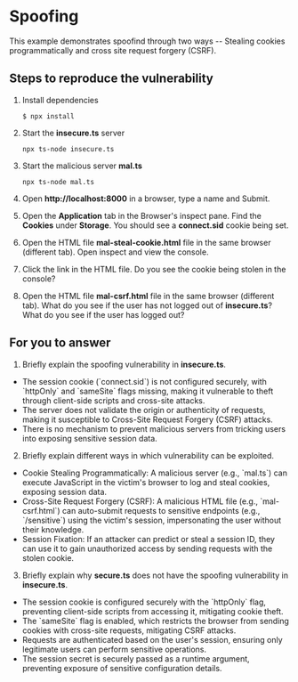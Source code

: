 # Spoofing

This example demonstrates spoofind through two ways -- Stealing cookies programmatically and cross site request forgery (CSRF).

## Steps to reproduce the vulnerability

1. Install dependencies

    `$ npx install`

2. Start the **insecure.ts** server

    `npx ts-node insecure.ts`

3. Start the malicious server **mal.ts**

    `npx ts-node mal.ts`

4. Open __http://localhost:8000__ in a browser, type a name and Submit.

5. Open the __Application__ tab in the Browser's inspect pane. Find the __Cookies__ under __Storage__. You should see a __connect.sid__ cookie being set.

6. Open the HTML file __mal-steal-cookie.html__ file in the same browser (different tab). Open inspect and view the console.

7. Click the link in the HTML file. Do you see the cookie being stolen in the console?

8. Open the HTML file __mal-csrf.html__ file in the same browser (different tab). What do you see if the user has not logged out of **insecure.ts**? What do you see if the user has logged out? 


## For you to answer

1. Briefly explain the spoofing vulnerability in **insecure.ts**.

<ul>
<li>The session cookie (`connect.sid`) is not configured securely, with `httpOnly` and `sameSite` flags missing, making it vulnerable to theft through client-side scripts and cross-site attacks.</li>
<li>The server does not validate the origin or authenticity of requests, making it susceptible to Cross-Site Request Forgery (CSRF) attacks.</li>
<li>There is no mechanism to prevent malicious servers from tricking users into exposing sensitive session data.</li>
</ul>

2. Briefly explain different ways in which vulnerability can be exploited.

<ul>
<li>Cookie Stealing Programmatically: A malicious server (e.g., `mal.ts`) can execute JavaScript in the victim's browser to log and steal cookies, exposing session data.</li>
<li>Cross-Site Request Forgery (CSRF): A malicious HTML file (e.g., `mal-csrf.html`) can auto-submit requests to sensitive endpoints (e.g., `/sensitive`) using the victim's session, impersonating the user without their knowledge.</li>
<li>Session Fixation: If an attacker can predict or steal a session ID, they can use it to gain unauthorized access by sending requests with the stolen cookie.</li>
</ul>

3. Briefly explain why **secure.ts** does not have the spoofing vulnerability in **insecure.ts**.

<ul>
<li>The session cookie is configured securely with the `httpOnly` flag, preventing client-side scripts from accessing it, mitigating cookie theft.</li>
<li>The `sameSite` flag is enabled, which restricts the browser from sending cookies with cross-site requests, mitigating CSRF attacks.</li>
<li>Requests are authenticated based on the user's session, ensuring only legitimate users can perform sensitive operations.</li>
<li>The session secret is securely passed as a runtime argument, preventing exposure of sensitive configuration details.</li>
</ul>
